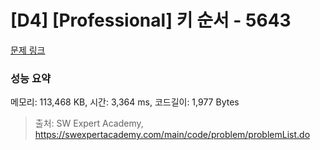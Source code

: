 # [D4] [Professional] 키 순서 - 5643 

[문제 링크](https://swexpertacademy.com/main/code/problem/problemDetail.do?contestProbId=AWXQsLWKd5cDFAUo) 

### 성능 요약

메모리: 113,468 KB, 시간: 3,364 ms, 코드길이: 1,977 Bytes



> 출처: SW Expert Academy, https://swexpertacademy.com/main/code/problem/problemList.do